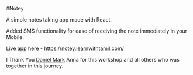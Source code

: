 #Notey

A simple notes taking app made with React.

Added SMS functionality for ease of receiving the note immediately in your Mobile.

Live app here - https://notey.learnwithtamil.com/

I Thank You [Daniel Mark](https://github.com/thedanielmark) Anna for this workshop and all others who was together in this journey.
